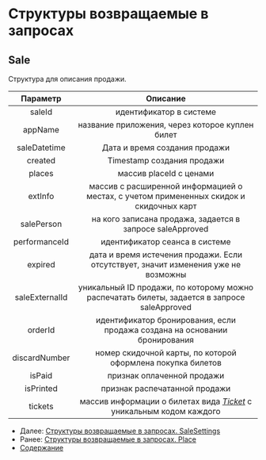 Структуры возвращаемые в запросах
=====================================

Sale
-------------

Структура для описания продажи. 

|    Параметр    	|                                           Описание                                           	|
|:--------------:	|:--------------------------------------------------------------------------------------------:	|
|     saleId     	|                                    идентификатор в системе                                   	|
|     appName     	|                                    название приложения, через которое куплен билет    |
|     saleDatetime     	|                               Дата и время создания продажи    |
|     created     	|                               Timestamp создания продажи    |
|     places     	|                                    массив placeId с ценами                                   	|
|   extInfo     |       массив с расширенной информацией о местах, с учетом примененных скидок и скидочных карт                  |
|   salePerson   	|                   на кого записана продажа, задается в запросе saleApproved                  	|
|  performanceId 	|                                идентификатор сеанса в системе                                	|
|     expired    	|      дата и время истечения продажи. Если отсутствует, значит изменения уже не возможны      	|
| saleExternalId 	| уникальный ID продажи, по которому можно распечатать билеты, задается в запросе saleApproved 	|
|     orderId    	|          идентификатор бронирования, если продажа создана на основании бронирования          	|
|  discardNumber 	|                  номер скидочной карты, по которой оформлена покупка билетов                 	|
|     isPaid     	|                                  признак оплаченной продажи                                  	|
|    isPrinted   	|                                 признак распечатанной продажи                                	|
|     tickets    	|            массив информации о билетах вида _[Ticket](ticket)_ с уникальным кодом каждого     |

* Далее: [Структуры возвращаемые в запросах. SaleSettings](saleSettings)
* Ранее: [Структуры возвращаемые в запросах. Place](place)
* [Содержание](../index)